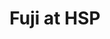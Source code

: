 ---
layout: place
title: "Fuji at HSP"
permalink: /massachusetts/boston/fuji-at-hsp.html
stateAbbr: MA
stateName: Massachusetts
cityName: Boston
place_id: ChIJ8y5TSGtx44kRTpz5koxmTwM
photos:
  - name: >-
      places/ChIJ8y5TSGtx44kRTpz5koxmTwM/photos/AeeoHcIsJW6YOALGsNtmpBdKmaLhy9yywbgobuEPioismUO5AopLIfwQWMVSDaYgCcRu4iwJqoXCbE22n3vcmlVP5UDcnOi6-NLMOheEm7AXmXopKx6os0wOgrbTqV-QWDQnnV-5hh2dVkq8jwvEWMxjbgFvijQSrJWZkqF2JUVftuZopwvwiRIcQcofc7Vbj93eh3O6wfNefo_chnaYoWflZ16uKfe2or2kBbiuyIUdTcOaAk3S4CzdUaBGVL-sS3cNKa9zBYMX6WZemHSp0WR6NcelDIuWrqOdQeZ349jGHaKYqUBKabkg6jsLZ-i2lf3HzprG4rsM55Mt2MpSFYD4_cpICaDbCC4F6PgrIq-NWNJeuEnRH1stFlsyXB_pc3pk0wjzSu5ZChA5j3p-kvt5AG6gPDDIQFQuxGRI8BR4dMZn6g
    widthPx: 4000
    heightPx: 3000
    authorAttributions:
      - displayName: Tyler Miller
        uri: https://maps.google.com/maps/contrib/105732783188177786768
        photoUri: >-
          https://lh3.googleusercontent.com/a/ACg8ocJQxN9EvfjWPcChuh1GlsiknX5c7Gc5i0CSw8-uvdPfk6g5dw=s100-p-k-no-mo
    flagContentUri: >-
      https://www.google.com/local/imagery/report/?cb_client=maps_api_places.places_api&image_key=!1e10!2sCIHM0ogKEICAgICuh43oUA&hl=en-US
    googleMapsUri: >-
      https://www.google.com/maps/place//data=!3m4!1e2!3m2!1sCIHM0ogKEICAgICuh43oUA!2e10!4m2!3m1!1s0x89e3716b48532ef3:0x34f668c92f99c4e
  - name: >-
      places/ChIJ8y5TSGtx44kRTpz5koxmTwM/photos/AeeoHcJHnMISL6SbXYOx6PRfk133imYOYo3qUOzrXuAzoZ2vrsoAO5x5HDBXgzic_OLF2anPSejnAq-J0ZCd3sAa-ciJp3u7NdFFU1Alp87Iw62i6qzo9_HaHgKcuGFLCfDGQ1X29T9dLLhDPF9EtDW2NnshbraG0AGZURE88oPoqCv4VVSNGijQCe5VhB3nvCbVmm6zDpXw9DOxWKw79Va9yXPKZktVXvVL7j6mvlCwQCp5UPbSuMo5vxR5Axu8bDPvtOf2hY3V572S3ASQx1pFHytjND2HPeS6TJLzpi5z5w89tw
    widthPx: 3125
    heightPx: 3125
    authorAttributions:
      - displayName: Fuji at HSP
        uri: https://maps.google.com/maps/contrib/112151886121834553368
        photoUri: >-
          https://lh3.googleusercontent.com/a-/ALV-UjW4CcctiubVfk-hjUbvTnglKv_4897tKS63-FzUo9bdr3dJ7LY=s100-p-k-no-mo
    flagContentUri: >-
      https://www.google.com/local/imagery/report/?cb_client=maps_api_places.places_api&image_key=!1e10!2sAF1QipPh4OwPGlJ6cIznGEnDJzUg5EAD2VG2vXEdnl5V&hl=en-US
    googleMapsUri: >-
      https://www.google.com/maps/place//data=!3m4!1e2!3m2!1sAF1QipPh4OwPGlJ6cIznGEnDJzUg5EAD2VG2vXEdnl5V!2e10!4m2!3m1!1s0x89e3716b48532ef3:0x34f668c92f99c4e
  - name: >-
      places/ChIJ8y5TSGtx44kRTpz5koxmTwM/photos/AeeoHcJyqfCtK_Ug5eOb2bkq0yVUZCuu0tvX1Tr0ism4R6DTRfhPBDnsaEZshUjKqWjSpjPopZwnvh_O5uzgSs0_cReZy7SJcXnwoWYbx7GjL34tXU2b5RMmLom7HsJoFsrg2q8xURTyamzIcRxbYG7fZwR_UtBpNe8zxgCwJr1qnvF98MRdAWlxdGukbGmnrh2ztW7Mz-xpmux5jLwWa7bOSJtmj5EjaqBFJMXpBQgw9rUWdehshX40rTMgBJNfU26iuOiafN1yqDAdaQ2NhHlWB3RB8omim17CjHHeiGruB_DSsrzGPMghiDosU_AGqSXa9fEBQ8S-smk4xqFyBXGgEiGCILwpGp6mkbPotMLzG9uLDPS8ddgYbA0vdH9DFfaD8wbLxTdusGvEZ4ltwC9d5gtxVZW71evlBTrhjteftQQvLw
    widthPx: 4032
    heightPx: 3024
    authorAttributions:
      - displayName: Brian Bagenstose
        uri: https://maps.google.com/maps/contrib/116057290281299545965
        photoUri: >-
          https://lh3.googleusercontent.com/a-/ALV-UjXNF7OryICh9A-ZrSrOyiRaf-sU3A1ZtXtlBTC-l87I3OOc23rK=s100-p-k-no-mo
    flagContentUri: >-
      https://www.google.com/local/imagery/report/?cb_client=maps_api_places.places_api&image_key=!1e10!2sCIHM0ogKEICAgMDw5uzHNA&hl=en-US
    googleMapsUri: >-
      https://www.google.com/maps/place//data=!3m4!1e2!3m2!1sCIHM0ogKEICAgMDw5uzHNA!2e10!4m2!3m1!1s0x89e3716b48532ef3:0x34f668c92f99c4e
  - name: >-
      places/ChIJ8y5TSGtx44kRTpz5koxmTwM/photos/AeeoHcKlVrPYPf-7B6X_8OJlLyka-S68WGSMJwhDZDzRWHmtYHjSg9cr-LLnX79dFfNygIrubZgd1mabgnpD-hY3ObenbAoobyGej2jqTgq-iyrmfIbDBOflzzkS0XhNyerDKMw3ewJFgCz7WYRGn1FyUtPcj6C3KVM8Sxgu3XtFa6y2Oo-qH6ClGWlJ0sQt5UBc-3Qc4653703KdG99nfXp4MJvnlvFwdT6zl5e0FCp_naFX3FcQENBVVv9ha3i_z6NM_PvKvwCVXrEygQxbOXMxZbf7fIMH0tgmFmjkxfoxgdtJg
    widthPx: 1500
    heightPx: 1000
    authorAttributions:
      - displayName: Fuji at HSP
        uri: https://maps.google.com/maps/contrib/112151886121834553368
        photoUri: >-
          https://lh3.googleusercontent.com/a-/ALV-UjW4CcctiubVfk-hjUbvTnglKv_4897tKS63-FzUo9bdr3dJ7LY=s100-p-k-no-mo
    flagContentUri: >-
      https://www.google.com/local/imagery/report/?cb_client=maps_api_places.places_api&image_key=!1e10!2sAF1QipMfmrUHDIX0X7FImerxJpOCdgMEjAB7S5U-b8Ag&hl=en-US
    googleMapsUri: >-
      https://www.google.com/maps/place//data=!3m4!1e2!3m2!1sAF1QipMfmrUHDIX0X7FImerxJpOCdgMEjAB7S5U-b8Ag!2e10!4m2!3m1!1s0x89e3716b48532ef3:0x34f668c92f99c4e
  - name: >-
      places/ChIJ8y5TSGtx44kRTpz5koxmTwM/photos/AeeoHcIFa8PW0rEg9X8ag6DMt_jgE50ntlcePgP3urmwainticTzJjAuboHeHqkS5eo-fz7jU81iiNoWyRGQ1QOzLCalOSYAU1b-m9sphiKIul9UiY8s-QXqZrZjUhAdcPemUoFRNCw4peyD3gO1mfIk4EFfeMrs_qXTpsbnNGYNEENm-i7kVBB8w9EC-2daxLJ9HublQu4-YO-RI7I39EpAco4xpy_V9zmAgQB_FNFTs5tigcjnA2ZpinRKcew-cAluKjXcdRWiF18sRwKEXjN0-us8U0GjFNppQq9ST2lAOXiaRg
    widthPx: 1500
    heightPx: 1000
    authorAttributions:
      - displayName: Fuji at HSP
        uri: https://maps.google.com/maps/contrib/112151886121834553368
        photoUri: >-
          https://lh3.googleusercontent.com/a-/ALV-UjW4CcctiubVfk-hjUbvTnglKv_4897tKS63-FzUo9bdr3dJ7LY=s100-p-k-no-mo
    flagContentUri: >-
      https://www.google.com/local/imagery/report/?cb_client=maps_api_places.places_api&image_key=!1e10!2sAF1QipNZtYto-h3u5zeZP69gmoki_EP2Teun7QTMcj49&hl=en-US
    googleMapsUri: >-
      https://www.google.com/maps/place//data=!3m4!1e2!3m2!1sAF1QipNZtYto-h3u5zeZP69gmoki_EP2Teun7QTMcj49!2e10!4m2!3m1!1s0x89e3716b48532ef3:0x34f668c92f99c4e
  - name: >-
      places/ChIJ8y5TSGtx44kRTpz5koxmTwM/photos/AeeoHcJHXNRPEFd-e69GK91cQbHlyoKuA5D3566Fo_nu_YR0zDscgWB081t8vi7q3iUTbUEkjnFrC5TNDD2ozsM3_bcy4zxNUHlEbtjce6rp3Cj0NeXpPIz_hca6FHuHdfPEH7zzDMeMEpqjmP6_d2zCcle4c_EA-TjZemx4m2RaX8ySH6X-e5fUmGkiZBsWov5Xc25RnvVTWVy0FFrrCULtztLbla4OtnML53mm1KPiaqiEqawhlhXWYdG4zBdXNfL5tRb-mrQ9MWuc4_ayfSVqstYLUYkLe0BbBddH1whgzknkCMSPu_94v8B8A7u9E445EUsHcaekBSJJDSet4-CUTRZ_JJh3rx8qGI2AdB00uT-MukdxaXlFb20PQh7OV4JInvjNnq-WP3-7dJh-i_rcnC2vgkz2SMpJ0kLqUOqFt8r2Q0eD
    widthPx: 3024
    heightPx: 4032
    authorAttributions:
      - displayName: Topsan Deharring
        uri: https://maps.google.com/maps/contrib/115896339245548840931
        photoUri: >-
          https://lh3.googleusercontent.com/a-/ALV-UjXMUm91Rnc_Bag42eMR1nDPU1GtAFoWxJLXjTI75-lAdLVtySYG=s100-p-k-no-mo
    flagContentUri: >-
      https://www.google.com/local/imagery/report/?cb_client=maps_api_places.places_api&image_key=!1e10!2sCIHM0ogKEICAgICZzNe58gE&hl=en-US
    googleMapsUri: >-
      https://www.google.com/maps/place//data=!3m4!1e2!3m2!1sCIHM0ogKEICAgICZzNe58gE!2e10!4m2!3m1!1s0x89e3716b48532ef3:0x34f668c92f99c4e
  - name: >-
      places/ChIJ8y5TSGtx44kRTpz5koxmTwM/photos/AeeoHcJ6KA1gspELYZGis0xAxq6_Ce-6Rl16paLhInq5wWHwLWgK2ULEYD5f2oGrovWtIfof2CWJdyF7W3Ew220tK0HGP9uE8HWf6ao4NJoOPmLHpzxvKjbNgKACkiiqZ5Mddi4-ATJ3T-0ylOmY1_renVhs5r_Qnkyup1ruy0HzY8mDFTnAazGlZTGvaiwERQegZ12uZCroBkVczY-KegkIOQQtWtB06reWwxGpdBdYHu77fBo0LnB-CgqV3dZurYgJKQduz_G52nwpKCEZyUJq7Zi94qTScSvs3oqOJf4Dk2v0AD8qYs9xkjmfG98hlbMUj2zU5XoBys92-a9SahC60Cj9pBo6y0lxyePIoInjo6T47NED1m4JuaOxmywpnqxHgdViRrSDAnf6ywAlWbpNzACX9_QBJFdegwX3wvPUELCrY6U
    widthPx: 3537
    heightPx: 2652
    authorAttributions:
      - displayName: TANIA RODRIGUEZ
        uri: https://maps.google.com/maps/contrib/107000917982874609368
        photoUri: >-
          https://lh3.googleusercontent.com/a-/ALV-UjW79iIDWAeydWsL_ovy3NzlT59lGKQHhU4y3h3FbIBmmqzGT1AAww=s100-p-k-no-mo
    flagContentUri: >-
      https://www.google.com/local/imagery/report/?cb_client=maps_api_places.places_api&image_key=!1e10!2sCIHM0ogKEICAgICjxpKf0wE&hl=en-US
    googleMapsUri: >-
      https://www.google.com/maps/place//data=!3m4!1e2!3m2!1sCIHM0ogKEICAgICjxpKf0wE!2e10!4m2!3m1!1s0x89e3716b48532ef3:0x34f668c92f99c4e
  - name: >-
      places/ChIJ8y5TSGtx44kRTpz5koxmTwM/photos/AeeoHcI1ipAmXq24KP84DV543Kz0SkPPVtLmB66VZMj3DYfubTEJE9rX-bMGQMtYB-N57z6oWMF6ScyMskhNYpsrNVEAjQTuSGLCIQpcnF90bATrSKHqpAdsFtYg4fiFPOJY0uOgvkbGPWyU_vvTjNaV0j_aebB11WekS037K5OFIBJQvUwScmNcIZJ-EuIFiWmYoeYUen3ThwQyR8_N6poqU6nD8ihlH3fBJTLl5NzI97eyKApT8eIolJyLZPR_PqIjWrJPvbOo0U5gBR-FzpmkkZehS67fb_T3-uwpHDJqduvvXg
    widthPx: 1500
    heightPx: 1000
    authorAttributions:
      - displayName: Fuji at HSP
        uri: https://maps.google.com/maps/contrib/112151886121834553368
        photoUri: >-
          https://lh3.googleusercontent.com/a-/ALV-UjW4CcctiubVfk-hjUbvTnglKv_4897tKS63-FzUo9bdr3dJ7LY=s100-p-k-no-mo
    flagContentUri: >-
      https://www.google.com/local/imagery/report/?cb_client=maps_api_places.places_api&image_key=!1e10!2sAF1QipMoBTVI8eyIFDewDbUsL26_IhuJ74jkAMryL4mq&hl=en-US
    googleMapsUri: >-
      https://www.google.com/maps/place//data=!3m4!1e2!3m2!1sAF1QipMoBTVI8eyIFDewDbUsL26_IhuJ74jkAMryL4mq!2e10!4m2!3m1!1s0x89e3716b48532ef3:0x34f668c92f99c4e
  - name: >-
      places/ChIJ8y5TSGtx44kRTpz5koxmTwM/photos/AeeoHcLXbsk30abGKE-J1MZa7hL-nfyCuaiisntuYzslvXzNA2R97Xbu3o0pS4MagLz4rQe1I78KVaJ_Agkb4ZRY9oj5r9KZA7BHSlAIr1A4JXLpVmkUV0H6FZayFqGIxYz57_jrpMcPLcbM5N3Gjq1w4zgF2U6U1ZN5Njf6FqDWcAvgZDm8AjQ8jEd0Q23NsOQDnPCsH62ODj6BN2Iq3oqnSXn-Zg-G4YZHnLwVWm5G17EJc-P7UUTYP6E8P598aswhy1S_cD0zdJaTDauH546nQ5parMD8aXc1A4MXDMqtGddVJB4yJW6ZIrtKdSmTgZ-cM_9Goaa__oTZvl_HCLAqocnkohNlROiIail5-fQ60aNKQXLtXwgs_msfDGWxUus3ERVgV_ER34ki9m_iGPPHNiaDRpANFkyaKNy3_Z7dfzuqwshM
    widthPx: 3024
    heightPx: 4032
    authorAttributions:
      - displayName: Brian Bagenstose
        uri: https://maps.google.com/maps/contrib/116057290281299545965
        photoUri: >-
          https://lh3.googleusercontent.com/a-/ALV-UjXNF7OryICh9A-ZrSrOyiRaf-sU3A1ZtXtlBTC-l87I3OOc23rK=s100-p-k-no-mo
    flagContentUri: >-
      https://www.google.com/local/imagery/report/?cb_client=maps_api_places.places_api&image_key=!1e10!2sCIHM0ogKEICAgMDw5uzH1AE&hl=en-US
    googleMapsUri: >-
      https://www.google.com/maps/place//data=!3m4!1e2!3m2!1sCIHM0ogKEICAgMDw5uzH1AE!2e10!4m2!3m1!1s0x89e3716b48532ef3:0x34f668c92f99c4e
  - name: >-
      places/ChIJ8y5TSGtx44kRTpz5koxmTwM/photos/AeeoHcIVarkgR1eYY6p4jmxeyot3rirH5clOEfJVmbHOroGMa_sqPnQgzNVyogtqU47f3vfvAoPZraB8b2pTXvKxTQlNaM4TD0gfuBpqzR_ypaLrXlgh2fIAqfDzaE1jHFg89T0wqzfFbCdJZmjetzrEWCro-O47ckne42ybDu7g8HhErQtsx-E5m0azfd7vlABE24rl_aUfnBKexroEXlTJMl0ZEg76-S1DLaAsI9uvMAwaHwWO4v2i6W3gUlV0fIuzr9FRWX8dn9r2y6q8Iun5JZzMZZ-bbKy0Bw4FiC7LxzjHiwYcg_Qk2lLOKJGYuNznR7pHn01x6xMehCwlg3a8cHTExTbNQD27VIcu-YcTU443Z2aGFs5LjFOrVLvAWzVJaTyZ4wvOPmW8n2DZVJrJRhkKlqPDwDdeAaiYcy0aCvpxvIJH
    widthPx: 4000
    heightPx: 3000
    authorAttributions:
      - displayName: Tyler Miller
        uri: https://maps.google.com/maps/contrib/105732783188177786768
        photoUri: >-
          https://lh3.googleusercontent.com/a/ACg8ocJQxN9EvfjWPcChuh1GlsiknX5c7Gc5i0CSw8-uvdPfk6g5dw=s100-p-k-no-mo
    flagContentUri: >-
      https://www.google.com/local/imagery/report/?cb_client=maps_api_places.places_api&image_key=!1e10!2sCIHM0ogKEICAgICuh43okAE&hl=en-US
    googleMapsUri: >-
      https://www.google.com/maps/place//data=!3m4!1e2!3m2!1sCIHM0ogKEICAgICuh43okAE!2e10!4m2!3m1!1s0x89e3716b48532ef3:0x34f668c92f99c4e
address: 100 High St, Boston, MA 02110, USA
street: 100 High St
city: Boston
state: MA
zip: '02110'
country: USA
neighborhood: Downtown
latitude: '42.354370'
longitude: '-71.055369'
accessibility_options:
  wheelchairAccessibleEntrance: true
business_status: OPERATIONAL
name: Fuji at HSP
google_maps_links:
  directionsUri: >-
    https://www.google.com/maps/dir//''/data=!4m7!4m6!1m1!4e2!1m2!1m1!1s0x89e3716b48532ef3:0x34f668c92f99c4e!3e0
  placeUri: https://maps.google.com/?cid=238522059221212238
  writeAReviewUri: >-
    https://www.google.com/maps/place//data=!4m3!3m2!1s0x89e3716b48532ef3:0x34f668c92f99c4e!12e1
  reviewsUri: >-
    https://www.google.com/maps/place//data=!4m4!3m3!1s0x89e3716b48532ef3:0x34f668c92f99c4e!9m1!1b1
  photosUri: >-
    https://www.google.com/maps/place//data=!4m3!3m2!1s0x89e3716b48532ef3:0x34f668c92f99c4e!10e5
primary_type: Sushi Restaurant
opening_hours:
  regular: null
  current: null
secondary_opening_hours:
  regular:
    weekdayDescriptions: null
    type: null
  current:
    weekdayDescriptions: null
    type: null
phone: (857) 239-8326
price_level: PRICE_LEVEL_MODERATE
price_range: null
rating: '4.5'
rating_count: 24
website: http://www.fujiathsp.com/
description: null
reviews:
  - name: >-
      places/ChIJ8y5TSGtx44kRTpz5koxmTwM/reviews/ChZDSUhNMG9nS0VJQ0FnSUNqeHBLZkV3EAE
    relativePublishTimeDescription: 11 months ago
    rating: 5
    text:
      text: >-
        Definitely we will repeat! We selected the Fall foliage special roll
        with crab, salmon, tuna… and the savor is woaa! Fantastic! It is the
        best sushi place close to Seaport! The food hall with the DJ is a great
        option for a Saturday afternoon!
      languageCode: en
    originalText:
      text: >-
        Definitely we will repeat! We selected the Fall foliage special roll
        with crab, salmon, tuna… and the savor is woaa! Fantastic! It is the
        best sushi place close to Seaport! The food hall with the DJ is a great
        option for a Saturday afternoon!
      languageCode: en
    authorAttribution:
      displayName: TANIA RODRIGUEZ
      uri: https://www.google.com/maps/contrib/107000917982874609368/reviews
      photoUri: >-
        https://lh3.googleusercontent.com/a-/ALV-UjW79iIDWAeydWsL_ovy3NzlT59lGKQHhU4y3h3FbIBmmqzGT1AAww=s128-c0x00000000-cc-rp-mo-ba4
    publishTime: '2024-04-20T20:34:29.890894Z'
    flagContentUri: >-
      https://www.google.com/local/review/rap/report?postId=ChZDSUhNMG9nS0VJQ0FnSUNqeHBLZkV3EAE&d=17924085&t=1
    googleMapsUri: >-
      https://www.google.com/maps/reviews/data=!4m6!14m5!1m4!2m3!1sChZDSUhNMG9nS0VJQ0FnSUNqeHBLZkV3EAE!2m1!1s0x89e3716b48532ef3:0x34f668c92f99c4e
  - name: >-
      places/ChIJ8y5TSGtx44kRTpz5koxmTwM/reviews/ChdDSUhNMG9nS0VJQ0FnSURKemZtSTh3RRAB
    relativePublishTimeDescription: a year ago
    rating: 5
    text:
      text: >-
        I’m writing this review as a regular—I go once or twice a week. You’d
        never think that sushi in a food hall is going to be amazing. But it is.
        I usually order ahead because it gets busy, and they always prepare it
        on time. The staff is pleasant and friendly.


        But let’s get to the most important part: the sushi is great! I’m really
        particular about the freshness of sushi, I can smell something off a
        mile away. But here, the quality is outstanding. The tuna is always a
        deep, dark red, and they even have toro tuna!! I opt for simple sashimi
        or basic rolls but their fancy rolls are so fun and different. Honestly,
        you probably won’t find better sushi takeout in the area.
      languageCode: en
    originalText:
      text: >-
        I’m writing this review as a regular—I go once or twice a week. You’d
        never think that sushi in a food hall is going to be amazing. But it is.
        I usually order ahead because it gets busy, and they always prepare it
        on time. The staff is pleasant and friendly.


        But let’s get to the most important part: the sushi is great! I’m really
        particular about the freshness of sushi, I can smell something off a
        mile away. But here, the quality is outstanding. The tuna is always a
        deep, dark red, and they even have toro tuna!! I opt for simple sashimi
        or basic rolls but their fancy rolls are so fun and different. Honestly,
        you probably won’t find better sushi takeout in the area.
      languageCode: en
    authorAttribution:
      displayName: Hrisoula G
      uri: https://www.google.com/maps/contrib/112232210840662039016/reviews
      photoUri: >-
        https://lh3.googleusercontent.com/a-/ALV-UjXbffaJ3BwXufh9db2rlDIQ-JRmAY4daQLpZAGN2qzVpsR1Qsq3=s128-c0x00000000-cc-rp-mo-ba4
    publishTime: '2023-07-21T23:17:32.663201Z'
    flagContentUri: >-
      https://www.google.com/local/review/rap/report?postId=ChdDSUhNMG9nS0VJQ0FnSURKemZtSTh3RRAB&d=17924085&t=1
    googleMapsUri: >-
      https://www.google.com/maps/reviews/data=!4m6!14m5!1m4!2m3!1sChdDSUhNMG9nS0VJQ0FnSURKemZtSTh3RRAB!2m1!1s0x89e3716b48532ef3:0x34f668c92f99c4e
  - name: >-
      places/ChIJ8y5TSGtx44kRTpz5koxmTwM/reviews/ChZDSUhNMG9nS0VJQ0FnSURkaHZDTGZ3EAE
    relativePublishTimeDescription: a year ago
    rating: 5
    text:
      text: >-
        One of the best poke bowls I've had in Boston. Will definitely come back
        to this place to try out the other dishes.
      languageCode: en
    originalText:
      text: >-
        One of the best poke bowls I've had in Boston. Will definitely come back
        to this place to try out the other dishes.
      languageCode: en
    authorAttribution:
      displayName: C Trinidad
      uri: https://www.google.com/maps/contrib/104012010982559860183/reviews
      photoUri: >-
        https://lh3.googleusercontent.com/a/ACg8ocK0zzhc2HVmhjWj_Di0muUc_-jX4mDQzc_kFopaBt_9iAPrsA=s128-c0x00000000-cc-rp-mo-ba3
    publishTime: '2024-02-23T01:35:07.636561Z'
    flagContentUri: >-
      https://www.google.com/local/review/rap/report?postId=ChZDSUhNMG9nS0VJQ0FnSURkaHZDTGZ3EAE&d=17924085&t=1
    googleMapsUri: >-
      https://www.google.com/maps/reviews/data=!4m6!14m5!1m4!2m3!1sChZDSUhNMG9nS0VJQ0FnSURkaHZDTGZ3EAE!2m1!1s0x89e3716b48532ef3:0x34f668c92f99c4e
  - name: >-
      places/ChIJ8y5TSGtx44kRTpz5koxmTwM/reviews/ChZDSUhNMG9nS0VJQ0FnSUN1aF9YSEdnEAE
    relativePublishTimeDescription: 2 years ago
    rating: 5
    text:
      text: >-
        Awesome Sushi! Had eel with salmon just makes for a great combo! The
        staff was so friendly and welcoming and the food was delicious!
      languageCode: en
    originalText:
      text: >-
        Awesome Sushi! Had eel with salmon just makes for a great combo! The
        staff was so friendly and welcoming and the food was delicious!
      languageCode: en
    authorAttribution:
      displayName: Tyler Miller
      uri: https://www.google.com/maps/contrib/105732783188177786768/reviews
      photoUri: >-
        https://lh3.googleusercontent.com/a/ACg8ocJQxN9EvfjWPcChuh1GlsiknX5c7Gc5i0CSw8-uvdPfk6g5dw=s128-c0x00000000-cc-rp-mo-ba5
    publishTime: '2022-08-07T17:07:31.351153Z'
    flagContentUri: >-
      https://www.google.com/local/review/rap/report?postId=ChZDSUhNMG9nS0VJQ0FnSUN1aF9YSEdnEAE&d=17924085&t=1
    googleMapsUri: >-
      https://www.google.com/maps/reviews/data=!4m6!14m5!1m4!2m3!1sChZDSUhNMG9nS0VJQ0FnSUN1aF9YSEdnEAE!2m1!1s0x89e3716b48532ef3:0x34f668c92f99c4e
  - name: >-
      places/ChIJ8y5TSGtx44kRTpz5koxmTwM/reviews/ChdDSUhNMG9nS0VJQ0FnTUNBcVlDQjhnRRAB
    relativePublishTimeDescription: 2 months ago
    rating: 5
    text:
      text: Good food and they brought out a birthday gong!
      languageCode: en
    originalText:
      text: Good food and they brought out a birthday gong!
      languageCode: en
    authorAttribution:
      displayName: Aiden Spicer
      uri: https://www.google.com/maps/contrib/105373227326297087382/reviews
      photoUri: >-
        https://lh3.googleusercontent.com/a-/ALV-UjUzsIKixCZArZrabXJ4qsaF_PewQu6ZcFuEVxe3vySPui6Ph2wk=s128-c0x00000000-cc-rp-mo
    publishTime: '2025-02-02T02:33:19.067732Z'
    flagContentUri: >-
      https://www.google.com/local/review/rap/report?postId=ChdDSUhNMG9nS0VJQ0FnTUNBcVlDQjhnRRAB&d=17924085&t=1
    googleMapsUri: >-
      https://www.google.com/maps/reviews/data=!4m6!14m5!1m4!2m3!1sChdDSUhNMG9nS0VJQ0FnTUNBcVlDQjhnRRAB!2m1!1s0x89e3716b48532ef3:0x34f668c92f99c4e
parking_options: null
payment_options:
  acceptsCreditCards: true
  acceptsDebitCards: true
  acceptsCashOnly: false
  acceptsNfc: true
allow_dogs: null
curbside_pickup: null
delivery: true
dine_in: true
good_for_children: null
good_for_groups: null
good_for_sports: false
live_music: false
menu_for_children: null
outdoor_seating: null
reservable: null
restroom: null
serves_beer: null
serves_breakfast: null
serves_brunch: null
serves_cocktails: null
serves_coffee: null
serves_dinner: true
serves_dessert: true
serves_lunch: true
serves_vegetarian_food: null
serves_wine: null
takeout: true

---